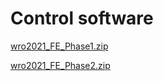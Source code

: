 Control software
====


[wro2021_FE_Phase1.zip](https://github.com/atenprov/WRO2021_SPEEDERS/files/7571870/wro2021_FE_Phase1.zip)



[wro2021_FE_Phase2.zip](https://github.com/atenprov/WRO2021_SPEEDERS/files/7574896/wro2021_FE_Phase2.zip)
